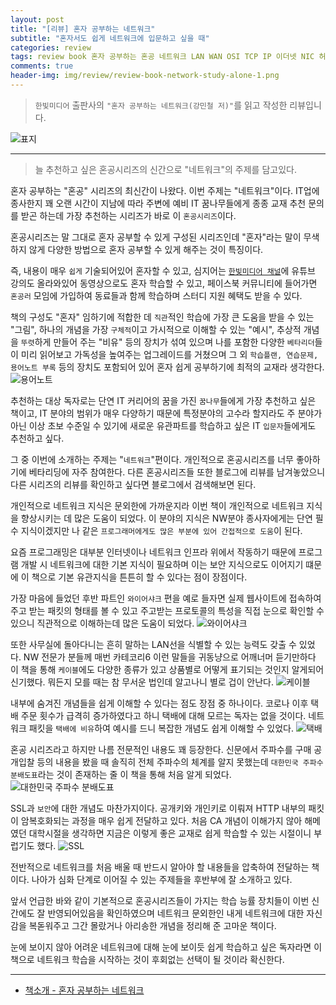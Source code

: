 ```yaml
---  
layout: post  
title: "[리뷰] 혼자 공부하는 네트워크"  
subtitle: "혼자서도 쉽게 네트워크에 입문하고 싶을 때"  
categories: review  
tags: review book 혼자 공부하는 혼공 네트워크 LAN WAN OSI TCP IP 이더넷 NIC 허브 스위치 라우팅 UDP DNS 와이어샤크 보안 무선    
comments: true  
header-img: img/review/review-book-network-study-alone-1.png
---  
```

  
> `한빛미디어` 출판사의 `"혼자 공부하는 네트워크(강민철 저)"`를 읽고 작성한 리뷰입니다.  

![표지](https://theorydb.github.io/assets/img/review/review-book-network-study-alone-1.png)  

---

> 늘 추천하고 싶은 혼공시리즈의 신간으로 "네트워크"의 주제를 담고있다. 

혼자 공부하는 "혼공" 시리즈의 최신간이 나왔다. 이번 주제는 "네트워크"이다. IT업에 종사한지 꽤 오랜 시간이 지남에 따라 주변에 예비 IT 꿈나무들에게 종종 교재 추천 문의를 받곤 하는데 가장 추천하는 시리즈가 바로 이 `혼공시리즈`이다.

혼공시리즈는 말 그대로 혼자 공부할 수 있게 구성된 시리즈인데 "혼자"라는 말이 무색하지 않게 다양한 방법으로 혼자 공부할 수 있게 해주는 것이 특징이다. 

즉, 내용이 매우 `쉽게` 기술되어있어 혼자할 수 있고, 심지어는 [`한빛미디어 채널`](https://www.youtube.com/watch?v=-ZQqH_qVK00&list=PLVsNizTWUw7HfOCgvlfHIDPPo3TE-2iQM&index=7)에 유튜브 강의도 올라와있어 동영상으로도 혼자 학습할 수 있고, 페이스북 커뮤니티에 들어가면 `혼공러` 모임에 가입하여 동료들과 함께 학습하며 스터디 지원 혜택도 받을 수 있다.

책의 구성도 "혼자" 임하기에 적합한 데 `직관`적인 학습에 가장 큰 도움을 받을 수 있는 "그림", 하나의 개념을 가장 `구체적`이고 가시적으로 이해할 수 있는 "예시", 추상적 개념을 `뚜렷`하게 만들어 주는 "비유" 등의 장치가 섞여 있으며 나를 포함한 다양한 `베타리더`들이 미리 읽어보고 가독성을 높여주는 업그레이드를 거쳤으며 그 외 `학습플랜, 연습문제, 용어노트 부록` 등의 장치도 포함되어 있어 혼자 쉽게 공부하기에 최적의 교재라 생각한다.
![용어노트](https://theorydb.github.io/assets/img/review/review-book-network-study-alone-7.png)  

추천하는 대상 독자로는 단연 IT 커리어의 꿈을 가진 `꿈나무`들에게 가장 추천하고 싶은 책이고, IT 분야의 범위가 매우 다양하기 때문에 특정분야의 고수라 할지라도 주 분야가 아닌 이상 초보 수준일 수 있기에 새로운 유관파트를 학습하고 싶은 IT `입문자`들에게도 추천하고 싶다. 

그 중 이번에 소개하는 주제는 "`네트워크`"편이다. 개인적으로 혼공시리즈를 너무 좋아하기에 베타리딩에 자주 참여한다. 다른 혼공시리즈들 또한 블로그에 리뷰를 남겨놓았으니 다른 시리즈의 리뷰를 확인하고 싶다면 블로그에서 검색해보면 된다.

개인적으로 네트워크 지식은 문외한에 가까운지라 이번 책이 개인적으로 네트워크 지식을 향상시키는 데 많은 도움이 되었다. 이 분야의 지식은 NW분야 종사자에게는 단연 필수 지식이겠지만 나 같은 `프로그래머에게도 많은 부분에 있어 간접적으로 도움`이 된다.

요즘 프로그래밍은 대부분 인터넷이나 네트워크 인프라 위에서 작동하기 때문에 프로그램 개발 시 네트워크에 대한 기본 지식이 필요하며 이는 보안 지식으로도 이어지기 떄문에 이 책으로 기본 유관지식을 튼튼히 할 수 있다는 점이 장점이다. 

가장 마음에 들었던 후반 파트인 `와이어샤크` 편을 예로 들자면 실제 웹사이트에 접속하여 주고 받는 패킷의 형태를 볼 수 있고 주고받는 프로토콜의 특성을 직접 눈으로 확인할 수 있으니 직관적으로 이해하는데 많은 도움이 되었다. 
![와이어샤크](https://theorydb.github.io/assets/img/review/review-book-network-study-alone-6.png)  

또한 사무실에 돌아다니는 흔히 말하는 LAN선을 식별할 수 있는 능력도 갖출 수 있었다. NW 전문가 분들께 매번 카테코리6 이런 말들을 귀동냥으로 어깨너머 듣기만하다 이 책을 통해 `케이블`에도 다양한 종류가 있고 상품별로 어떻게 표기되는 것인지 알게되어 신기했다. 뭐든지 모를 때는 참 무서운 법인데 알고나니 별로 겁이 안난다.
![케이블](https://theorydb.github.io/assets/img/review/review-book-network-study-alone-3.png)  

내부에 숨겨진 개념들을 쉽게 이해할 수 있다는 점도 장점 중 하나이다. 코로나 이후 택배 주문 횟수가 급격히 증가하였다고 하니 택배에 대해 모르는 독자는 없을 것이다. 네트워크 패킷을 `택배에 비유`하여 예시를 드니 복잡한 개념도 쉽게 이해할 수 있었다.
![택배](https://theorydb.github.io/assets/img/review/review-book-network-study-alone-2.png)  

혼공 시리즈라고 하지만 나름 전문적인 내용도 꽤 등장한다. 신문에서 주파수를 구매 공개입찰 등의 내용을 봤을 때 솔직히 전체 주파수의 체계를 알지 못했는데 `대한민국 주파수 분배도표`라는 것이 존재하는 줄 이 책을 통해 처음 알게 되었다. 
![대한민국 주파수 분배도표](https://theorydb.github.io/assets/img/review/review-book-network-study-alone-5.png)  

SSL과 `보안`에 대한 개념도 마찬가지이다. 공개키와 개인키로 이뤄져 HTTP 내부의 패킷이 암복호화되는 과정을 매우 쉽게 전달하고 있다. 처음 CA 개념이 이해가지 않아 해메였던 대학시절을 생각하면 지금은 이렇게 좋은 교재로 쉽게 학습할 수 있는 시절이니 부럽기도 했다. 
![SSL](https://theorydb.github.io/assets/img/review/review-book-network-study-alone-4.png)  

전반적으로 네트워크를 처음 배울 때 반드시 알아야 할 내용들을 압축하여 전달하는 책이다. 나아가 심화 단계로 이어질 수 있는 주제들을 후반부에 잘 소개하고 있다. 

앞서 언급한 바와 같이 기본적으로 혼공시리즈들이 가지는 학습 능률 장치들이 이번 신간에도 잘 반영되어있음을 확인하였으며 네트워크 문외한인 내게 네트워크에 대한 자신감을 복돋워주고 그간 몰랐거나 아리송한 개념을 정리해 준 고마운 책이다. 

눈에 보이지 않아 어려운 네트워크에 대해 눈에 보이듯 쉽게 학습하고 싶은 독자라면 이 책으로 네트워크 학습을 시작하는 것이 후회없는 선택이 될 것이라 확신한다.

---

* [책소개 - 혼자 공부하는 네트워크](https://www.yes24.com/Product/Goods/125830483)
